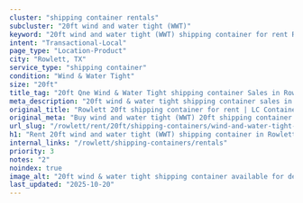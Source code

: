 ```yaml
---
cluster: "shipping container rentals"
subcluster: "20ft wind and water tight (WWT)"
keyword: "20ft wind and water tight (WWT) shipping container for rent Rowlett, TX"
intent: "Transactional-Local"
page_type: "Location-Product"
city: "Rowlett, TX"
service_type: "shipping container"
condition: "Wind & Water Tight"
size: "20ft"
title_tag: "20ft Qne Wind & Water Tight shipping container Sales in Rowlett | LC Container"
meta_description: "20ft wind & water tight shipping container sales in Rowlett. Fast delivery, competitive pricing. Serving shipping containers area. Quote ID: HFF. Call (214) 524-4168 for your free quote today."
original_title: "Rowlett 20ft shipping container for rent | LC Container"
original_meta: "Buy wind and water tight (WWT) 20ft shipping container rent with local delivery in Rowlett, TX. LC Container — local Since 2003. Request a fast quote today."
url_slug: "/rowlett/rent/20ft/shipping-containers/wind-and-water-tight-wwt"
h1: "Rent 20ft wind and water tight (WWT) shipping container in Rowlett"
internal_links: "/rowlett/shipping-containers/rentals"
priority: 3
notes: "2"
noindex: true
image_alt: "20ft wind & water tight shipping container available for delivery in Rowlett"
last_updated: "2025-10-20"
---
```


<!-- TODO: Add unique city/inventory copy, images, and internal links here. -->
